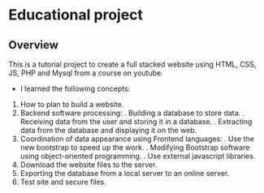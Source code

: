 # Educational project

## Overview
This is a tutorial project to create a full stacked website using HTML, CSS, JS, PHP and Mysql from a course on youtube.

- I learned the following concepts:
1. How to plan to build a website.
2. Backend software processing:
  . Building a database to store data.
  . Receiving data from the user and storing it in a database.
  . Extracting data from the database and displaying it on the web.
3. Coordination of data appearance using Frontend languages:
  . Use the new bootstrap to speed up the work.
  . Modifying Bootstrap software using object-oriented programming.
  . Use external javascript libraries.
4. Download the website files to the server.
5. Exporting the database from a local server to an online server.
6. Test site and secure files.

